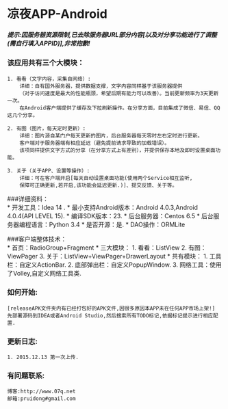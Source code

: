 # 凉夜APP-Android

##### 提示:因服务器资源限制,已去除服务器URL部分内容[以及对分享功能进行了调整(需自行填入APPID)],非常抱歉!

### 该应用共有三个大模块：<br />
	1. 看看（文字内容，采集自网络）:
		详细：自有国外服务器，提供数据支撑，文字内容同样基于该服务器提供
		（对于访问速度是最大的性能瓶颈，希望后期有能力可以改善）。当前更新频率为3天更新一次。
		在Android客户端提供了缓存及下拉刷新操作。在分享方面，目前集成了微信、易信、QQ这几个分享。
	
	2. 有图（图片，每天定时更新）:
		详细：图片源自某门户每天更新的图片，后台服务器每天零时左右定时进行更新。
		客户端对于服务器端有相应延迟（避免提前请求导致的加载错误）。
		该项同样提供文字方式的分享（在分享方式上有差别），并提供保存本地及即时设置桌面功能。
	
	3. 关于（关于APP、设置等操作）:
		详细：可在客户端开启[每天自动设置桌面功能(使用两个Service相互监听,
		保障可正确更新,若开启,该功能会延迟更新.)]、提交反馈、关于等。

###详细资料：<br />
    * 开发工具：Idea 14 .
    * 最小支持Android版本：Android 4.0.3,Android 4.0.4(API LEVEL 15).
    * 编译SDK版本：23.
    * 后台服务器：Centos 6.5
    * 后台服务器编程语言：Python 3.4
    * 是否开源：是.
    * DAO操作：ORMLite

###客户端整体技术：<br />
	* 首页：RadioGroup+Fragment
	* 三大模块：
		1. 看看：ListView
		2. 有图：ViewPager
		3. 关于：ListView+ViewPager+DrawerLayout
	* 共有模块：
		1. 工具栏：自定义ActionBar.
		2. 底部弹出栏：自定义PopupWindow.
		3. 网络工具：使用了Volley,自定义网络工具类.
	
### 如何开始:<br />
	[releaseAPK文件夹内有已经打包好的APK文件,因很多原因本APP未在任何APP市场上架!]
	先部署源码到IDEA或者Android Studio,然后搜索所有TODO标记,依据标记提示进行相应配置.

### 更新日志:
    1. 2015.12.13 第一次上传.

### 有问题联系:<br />
	博客:http://www.07q.net
	邮箱:pruidong#gmail.com
   
